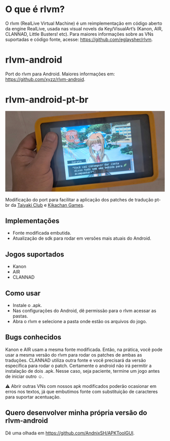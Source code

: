 # O que é rlvm?

O rlvm (RealLive Virtual Machine) é um reimplementação em código aberto da engine RealLive, usada nas visual novels da Key/VisualArt’s (Kanon, AIR, CLANNAD, Little Busters! etc).
Para maiores informações sobre as VNs suportadas e código fonte, acesse: https://github.com/eglaysher/rlvm.

# rlvm-android
Port do rlvm para Android. Maiores informações em: https://github.com/xyzz/rlvm-android.

# rlvm-android-pt-br
![AIR rodando no Android](img/air_tablet.jpg)

Modificação do port para facilitar a aplicação dos patches de tradução pt-br da [Taiyaki Club](https://taiyakiclub.wordpress.com/) e [Kikachan Games](https://kikachangames.github.io/projetos/).

## Implementações
- Fonte modificada embutida.
- Atualização de sdk para rodar em versões mais atuais do Android.

## Jogos suportados
- Kanon
- AIR
- CLANNAD

## Como usar
- Instale o .apk.
- Nas configurações do Android, dê permissão para o rlvm acessar as pastas.
- Abra o rlvm e selecione a pasta onde estão os arquivos do jogo.

## Bugs conhecidos
Kanon e AIR usam a mesma fonte modificada. Então, na prática, você pode usar a mesma versão do rlvm para rodar os patches de ambas as traduções.
CLANNAD utiliza outra fonte e você precisará da versão específica para rodar o patch. Certamente o android não irá permitir a instalação de dois .apk. Nesse caso, seja paciente, termine um jogo antes de iniciar outro :relaxed:.

:warning: Abrir outras VNs com nossos apk modificados poderão ocasionar em erros nos textos, já que embutimos fonte com substituição de caracteres para suportar acentuação.

## Quero desenvolver minha própria versão do rlvm-android
Dê uma olhada em https://github.com/AndnixSH/APKToolGUI.
